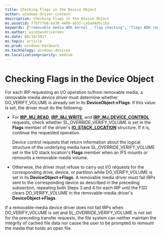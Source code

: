 ```yaml
---
title: Checking Flags in the Device Object
author: windows-driver-content
description: Checking Flags in the Device Object
ms.assetid: f7bff7b8-bd30-4489-ab3f-ca5ad4d5c1ba
keywords: ["removable media WDK kernel , flag checking", "flags WDK removable media", "checking device object flags", "verifying device object flags"]
ms.author: windowsdriverdev
ms.date: 06/16/2017
ms.topic: article
ms.prod: windows-hardware
ms.technology: windows-devices
ms.localizationpriority: medium
---
```


# Checking Flags in the Device Object





For each IRP requesting an I/O operation to/from removable media, a removable-media device driver must determine whether DO\_VERIFY\_VOLUME is already set in its **DeviceObject-&gt;Flags**. If this value is set, the driver must do the following:

-   For [**IRP\_MJ\_READ**](https://msdn.microsoft.com/library/windows/hardware/ff550794), [**IRP\_MJ\_WRITE**](https://msdn.microsoft.com/library/windows/hardware/ff550819), and [**IRP\_MJ\_DEVICE\_CONTROL**](https://msdn.microsoft.com/library/windows/hardware/ff550744) requests, check whether SL\_OVERRIDE\_VERIFY\_VOLUME is set in the **Flags** member of the driver's [**IO\_STACK\_LOCATION**](https://msdn.microsoft.com/library/windows/hardware/ff550659) structure. If it is, continue the requested operation.

    Device control requests that return information about the logical structure of the underlying media have SL\_OVERRIDE\_VERIFY\_VOLUME set in the I/O stack location's **Flags** member when an IFS mounts or remounts a removable-media volume.

-   Otherwise, the driver must refuse to carry out I/O requests for the corresponding drive, device, or partition while DO\_VERIFY\_VOLUME is set in its **DeviceObject-&gt;Flags**. A removable media driver must fail IRPs sent to the corresponding device as described in the preceding subsection, repeating both Steps 3 and 4 for each IRP until the FSD clears DO\_VERIFY\_VOLUME in the removable-media driver's **DeviceObject-&gt;Flags**.

If a removable-media device driver does not fail IRPs when DO\_VERIFY\_VOLUME is set and SL\_OVERRIDE\_VERIFY\_VOLUME is not set for the preceding transfer requests, the file system can neither maintain the integrity of cached file data nor cause the user to be prompted to remount the media that holds an open file.

 

 




